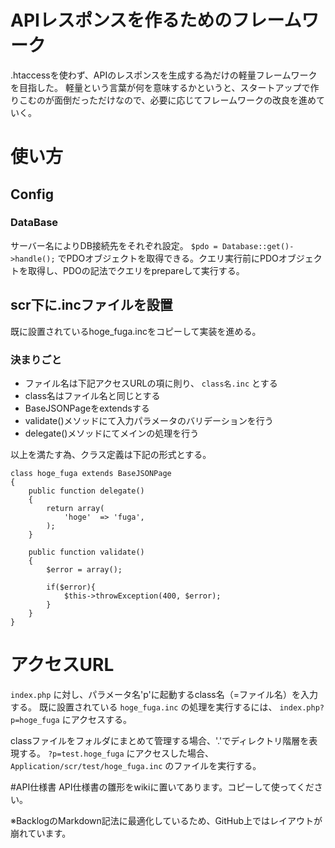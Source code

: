 # APIレスポンスを作るためのフレームワーク
.htaccessを使わず、APIのレスポンスを生成する為だけの軽量フレームワークを目指した。
軽量という言葉が何を意味するかというと、スタートアップで作りこむのが面倒だっただけなので、必要に応じてフレームワークの改良を進めていく。

# 使い方
## Config
### DataBase
サーバー名によりDB接続先をそれぞれ設定。
`$pdo = Database::get()->handle();` でPDOオブジェクトを取得できる。クエリ実行前にPDOオブジェクトを取得し、PDOの記法でクエリをprepareして実行する。

## scr下に.incファイルを設置
既に設置されているhoge_fuga.incをコピーして実装を進める。
### 決まりごと
- ファイル名は下記アクセスURLの項に則り、 `class名.inc` とする
- class名はファイル名と同じとする
- BaseJSONPageをextendsする
- validate()メソッドにて入力パラメータのバリデーションを行う
- delegate()メソッドにてメインの処理を行う

以上を満たす為、クラス定義は下記の形式とする。
```
class hoge_fuga extends BaseJSONPage
{
	public function delegate()
	{
		return array(
			'hoge'	=> 'fuga',
		);
	}

	public function validate()
	{
		$error = array();

		if($error){
			$this->throwException(400, $error);
		}
	}
}
```

# アクセスURL
`index.php` に対し、パラメータ名'p'に起動するclass名（=ファイル名）を入力する。
既に設置されている `hoge_fuga.inc` の処理を実行するには、 `index.php?p=hoge_fuga` にアクセスする。

classファイルをフォルダにまとめて管理する場合、'.'でディレクトリ階層を表現する。
`?p=test.hoge_fuga` にアクセスした場合、 `Application/scr/test/hoge_fuga.inc` のファイルを実行する。

#API仕様書
API仕様書の雛形をwikiに置いてあります。コピーして使ってください。

※BacklogのMarkdown記法に最適化しているため、GitHub上ではレイアウトが崩れています。

